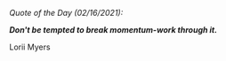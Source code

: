 *Quote of the Day (02/16/2021):*

_**Don't be tempted to break momentum-work through it.**_

Lorii Myers
